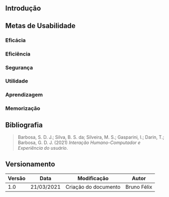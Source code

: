 ## Introdução

## Metas de Usabilidade

### Eficácia

### Eficiência

### Segurança

### Utilidade

### Aprendizagem

### Memorização


## Bibliografia
> Barbosa, S. D. J.; Silva, B. S. da; Silveira, M. S.; Gasparini, I.; Darin, T.; Barbosa, G. D. J. (2021) <i>Interação Humano-Computador e Experiência do usuário</i>.


## Versionamento
| Versão | Data | Modificação | Autor |
|--|--|--|--|
| 1.0 | 21/03/2021 | Criação do documento | Bruno Félix |